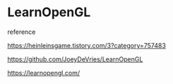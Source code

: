 # LearnOpenGL

reference 

https://heinleinsgame.tistory.com/3?category=757483 

https://github.com/JoeyDeVries/LearnOpenGL

https://learnopengl.com/
